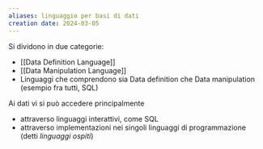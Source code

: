 ```yaml
---
aliases: linguaggio per basi di dati 
creation date: 2024-03-05
---
```


Si dividono in due categorie:
- [[Data Definition Language]]
- [[Data Manipulation Language]]
- Linguaggi che comprendono sia Data definition che Data manipulation (esempio fra tutti, SQL)

Ai dati vi si può accedere principalmente
- attraverso linguaggi interattivi, come SQL
- attraverso implementazioni nei singoli linguaggi di programmazione (detti *linguaggi ospiti*)